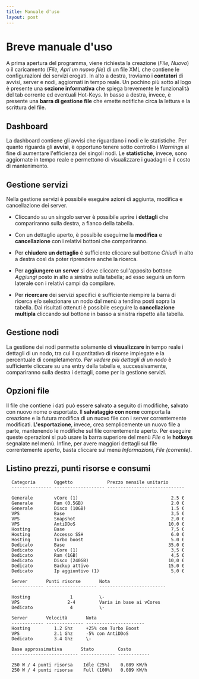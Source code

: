 ```yaml
---
title: Manuale d'uso
layout: post
---
```



Breve manuale d'uso
===================

A prima apertura del programma, viene richiesta la creazione (*File,
Nuovo*) o il caricamento (*File, Apri un nuovo file*) di un file XML che
contiene le configurazioni dei servizi erogati. In alto a destra,
troviamo i **contatori** di avvisi, server e nodi, aggiornati in tempo
reale. Un pochino più sotto al logo è presente una **sezione
informativa** che spiega brevemente le funzionalità del tab corrente ed
eventuali Hot-Keys. In basso a destra, invece, è presente una **barra di
gestione file** che emette notifiche circa la lettura e la scrittura del
file.

Dashboard
---------

La dashboard contiene gli avvisi che riguardano i nodi e le statistiche.
Per quanto riguarda gli **avvisi**, è opportuno tenere sotto controllo i
*Warnings* al fine di aumentare l'efficienza dei singoli nodi. Le
**statistiche**, invece, sono aggiornate in tempo reale e permettono di
visualizzare i guadagni e il costo di mantenimento.

Gestione servizi
----------------

Nella gestione servizi è possibile eseguire azioni di aggiunta, modifica
e cancellazione dei server.

-   Cliccando su un singolo server è possibile aprire i **dettagli** che
    compariranno sulla destra, a fianco della tabella.

-   Con un dettaglio aperto, è possibile eseguirne la **modifica** e
    **cancellazione** con i relativi bottoni che compariranno.

-   Per **chiudere un dettaglio** è sufficiente cliccare sul bottone
    *Chiudi* in alto a destra così da poter riprendere anche la ricerca.

-   Per **aggiungere un server** si deve cliccare sull'apposito bottone
    *Aggiungi* posto in alto a sinistra sulla tabella; ad esso seguirà
    un form laterale con i relativi campi da compilare.

-   Per **ricercare** dei servizi specifici è sufficiente riempire la
    barra di ricerca e/o selezionare un nodo dal menù a tendina posti
    sopra la tabella. Dai risultati ottenuti è possibile eseguire la
    **cancellazione multipla** cliccando sul bottone in basso a sinistra
    rispetto alla tabella.

Gestione nodi
-------------

La gestione dei nodi permette solamente di **visualizzare** in tempo
reale i dettagli di un nodo, tra cui il quantitativo di risorse
impiegate e la percentuale di completamento. *Per vedere più dettagli di
un nodo* è sufficiente cliccare su una entry della tabella e,
successivamente, compariranno sulla destra i dettagli, come per la
gestione servizi.

Opzioni file
------------

Il file che contiene i dati può essere salvato a seguito di modifiche,
salvato con nuovo nome o esportato. Il **salvataggio con nome** comporta
la creazione e la futura modifica di un nuovo file con i server
correntemente modificati. **L'esportazione**, invece, crea semplicemente
un nuovo file a parte, mantenendo le modifiche sul file correntemente
aperto. Per eseguire queste operazioni si può usare la barra superiore
del menù *File* o le **hotkeys** segnalate nel menù. Infine, per avere
maggiori dettagli sul file correntemente aperto, basta cliccare sul menù
*Informazioni*, *File (corrente)*.

Listino prezzi, punti risorse e consumi
---------------------------------------
 
``` 
  Categoria       Oggetto             Prezzo mensile unitario
  --------------- ------------------- -----------------------------

  Generale        vCore (1)                                   2.5 €
  Generale        Ram (0.5GB)                                 2.0 €
  Generale        Disco (10GB)                                1.5 €
  VPS             Base                                        3,5 €
  VPS             Snapshot                                    2,0 €
  VPS             AntiDDoS                                   10,0 €
  Hosting         Base                                        7,5 €
  Hosting         Accesso SSH                                 6.0 €
  Hosting         Turbo boost                                 5.0 €
  Dedicato        Base                                       35,0 €
  Dedicato        vCore (1)                                   3,5 €
  Dedicato        Ram (1GB)                                   4,5 €
  Dedicato        Disco (240GB)                              10,0 €
  Dedicato        Backup attivo                              15,0 €
  Dedicato        Ip aggiuntivo (1)                           5,0 €
```

``` 
  Server       Punti risorse       Nota
  ------------ ------------------- -------------------------

  Hosting               1          \-
  VPS                  2-4         Varia in base ai vCores
  Dedicato              4          \-
```

``` 
  Server       Velocità       Nota
  ------------ -------------- ----------------------  
  Hosting         1.2 Ghz     +25% con Turbo Boost
  VPS             2.1 Ghz     -5% con AntiDDoS
  Dedicato        3.4 Ghz     \-
```

```
  Base approssimativa       Stato         Costo
  ------------------------- ------------- ------------

  250 W / 4 punti risorsa    Idle (25%)    0.089 KW/h
  250 W / 4 punti risorsa    Full (100%)   0.089 KW/h
```